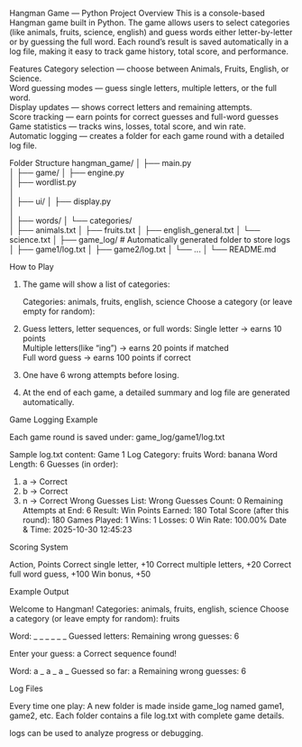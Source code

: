 Hangman Game — Python Project
Overview
This is a console-based Hangman game built in Python.
The game allows users to select categories (like animals, fruits, science, english) and guess words either letter-by-letter or by guessing the full word.
Each round’s result is saved automatically in a log file, making it easy to track game history, total score, and performance.

Features
Category selection — choose between Animals, Fruits, English, or Science.  
Word guessing modes — guess single letters, multiple letters, or the full word.  
Display updates — shows correct letters and remaining attempts.  
Score tracking — earn points for correct guesses and full-word guesses
Game statistics — tracks wins, losses, total score, and win rate.  
Automatic logging — creates a folder for each game round with a detailed log file.

Folder Structure
hangman_game/
│
├── main.py                    
│
├── game/
│   ├── engine.py                
│   ├── wordlist.py              
│  
│
├── ui/
│   ├── display.py               
│   
│
├── words/
│   └── categories/              
│       ├── animals.txt
│       ├── fruits.txt
│       ├── english_general.txt
│       └── science.txt
│
├── game_log/                    # Automatically generated folder to store logs
│   ├── game1/log.txt
│   ├── game2/log.txt
│   └── ...
│
└── README.md  
                  
How to Play

1. The game will show a list of categories:
 
   Categories: animals, fruits, english, science
   Choose a category (or leave empty for random):
  

2. Guess letters, letter sequences, or full words:
   Single letter → earns 10 points  
   Multiple letters(like “ing”) → earns 20 points if matched  
   Full word guess → earns 100 points if correct  

3. One have 6 wrong attempts before losing.

4. At the end of each game, a detailed summary and log file are generated automatically.

Game Logging Example

Each game round is saved under:
game_log/game1/log.txt

Sample log.txt content:
Game 1 Log
Category: fruits
Word: banana
Word Length: 6
Guesses (in order):
1. a → Correct
2. b → Correct
3. n → Correct
Wrong Guesses List:
Wrong Guesses Count: 0
Remaining Attempts at End: 6
Result: Win
Points Earned: 180
Total Score (after this round): 180
Games Played: 1
Wins: 1
Losses: 0
Win Rate: 100.00%
Date & Time: 2025-10-30 12:45:23

Scoring System

Action, Points 
Correct single letter, +10 
Correct multiple letters, +20 
Correct full word guess, +100
Win bonus, +50 

Example Output

Welcome to Hangman!
Categories: animals, fruits, english, science
Choose a category (or leave empty for random): fruits

Word: _ _ _ _ _ _
Guessed letters:
Remaining wrong guesses: 6

Enter your guess: a
Correct sequence found!

Word: a _ a _ a _
Guessed so far: a
Remaining wrong guesses: 6

Log Files

Every time one play:
A new folder is made inside game_log named game1, game2, etc.
Each folder contains a file log.txt with complete game details.

logs can be used to analyze progress or debugging.


